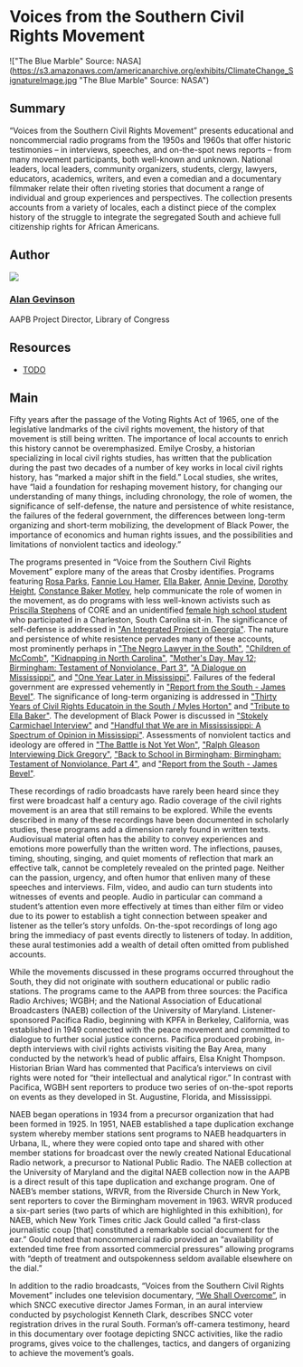 # Voices from the Southern Civil Rights Movement

!["The Blue Marble" Source: NASA](https://s3.amazonaws.com/americanarchive.org/exhibits/ClimateChange_SignatureImage.jpg "The Blue Marble" Source: NASA")

## Summary

“Voices from the Southern Civil Rights Movement” presents educational and noncommercial radio programs from the 1950s and 1960s that offer historic testimonies – in interviews, speeches, and on-the-spot news reports – from many movement participants, both well-known and unknown. National leaders, local leaders, community organizers, students, clergy, lawyers, educators, academics, writers, and even a comedian and a documentary filmmaker relate their often riveting stories that document a range of individual and group experiences and perspectives. The collection presents accounts from a variety of locales, each a distinct piece of the complex history of the struggle to integrate the segregated South and achieve full citizenship rights for African Americans.

## Author

<img class="img-circle pull-left" src="https://s3.amazonaws.com/americanarchive.org/staff/Staff_Gevinson.jpg"/>

### [Alan Gevinson](/about-the-american-archive/staff#alan-gevinson)
AAPB Project Director, Library of Congress

## Resources

- [TODO](http://TODO)

## Main

Fifty years after the passage of the Voting Rights Act of 1965, one of the legislative landmarks of the civil rights movement, the history of that movement is still being written. The importance of local accounts to enrich this history cannot be overemphasized. Emilye Crosby, a historian specializing in local civil rights studies, has written that the publication during the past two decades of a number of key works in local civil rights history, has “marked a major shift in the field.” Local studies, she writes, have “laid a foundation for reshaping movement history, for changing our understanding of many things, including chronology, the role of women, the significance of self-defense, the nature and persistence of white resistance, the failures of the federal government, the differences between long-term organizing and short-term mobilizing, the development of Black Power, the importance of economics and human rights issues, and the possibilities and limitations of nonviolent tactics and ideology.”

The programs presented in “Voice from the Southern Civil Rights Movement” explore many of the areas that Crosby identifies. Programs featuring [Rosa Parks](/catalog/cpb-aacip_28-kw57d2qp45), [Fannie Lou Hamer](/catalog/cpb-aacip_28-bg2h70895r), [Ella Baker](/catalog/cpb-aacip_28-125q814w5v), [Annie Devine](/catalog/cpb-aacip_15-9cj87k60), [Dorothy Height](/catalog/cpb-aacip_500-ff3m1j0m), [Constance Baker Motley](/catalog/cpb-aacip_500-z60c1503), help communicate the role of women in the movement, as do programs with less well-known activists such as [Priscilla Stephens](/catalog/cpb-aacip_28-br8mc8rr6z) of CORE and an unidentified [female high school student](/catalog/cpb-aacip_500-5q4rp59q) who participated in a Charleston, South Carolina sit-in. The significance of self-defense is addressed in ["An Integrated Project in Georgia"](/catalog/cpb-aacip_28-mk6542jr2r). The nature and persistence of white resistence pervades many of these accounts, most prominently perhaps in ["The Negro Lawyer in the South"](/catalog/cpb-aacip_28-4t6f18sn70), ["Children of McComb"](/catalog/cpb-aacip_28-sj19k46b34), ["Kidnapping in North Carolina"](/catalog/cpb-aacip_28-h707w67k6x), ["Mother's Day, May 12; Birmingham: Testament of Nonviolance, Part 3"](/catalog/cpb-aacip_500-ff3m1j0m), ["A Dialogue on Mississippi"](/catalog/cpb-aacip_15-945qgb91), and ["One Year Later in Mississippi"](/catalog/cpb-aacip/15-88qc028z). Failures of the federal government are expressed vehemently in ["Report from the South - James Bevel"](/catalog/cpb-aacip_28-j09w08ws94). The significance of long-term organizing is addressed in ["Thirty Years of Civil Rights Educatoin in the South / Myles Horton"](/catalog/cpb-aacip_28-xp6tx35q0h) and ["Tribute to Ella Baker"](/catalog/cpb-aacip_28-125q814w5v). The development of Black Power is discussed in ["Stokely Carmichael Interview"](/catalog/cpb-aacip_28-zw18k75h85) and ["Handful that We are in Missississippi: A Spectrum of Opinion in Mississippi"](/catalog/cpb-aacip_15-9cj87k60). Assessments of nonviolent tactics and ideology are offered in ["The Battle is Not Yet Won"](/catalog/cpb-aacip_28-2z12n4zs1w), ["Ralph Gleason Interviewing Dick Gregory"](/catalog/cpb-aacip_28-k649p2wm6m), ["Back to School in Birmingham; Birmingham: Testament of Nonviolance, Part 4"](/catalog/cpb-aacip_500-jq0svz1h), and ["Report from the South - James Bevel"](/catalog/cpb-aacip_28-j09w08ws94).

These recordings of radio broadcasts have rarely been heard since they first were broadcast half a century ago. Radio coverage of the civil rights movement is an area that still remains to be explored. While the events described in many of these recordings have been documented in scholarly studies, these programs add a dimension rarely found in written texts. Audiovisual material often has the ability to convey experiences and emotions more powerfully than the written word. The inflections, pauses, timing, shouting, singing, and quiet moments of reflection that mark an effective talk, cannot be completely revealed on the printed page. Neither can the passion, urgency, and often humor that enliven many of these speeches and interviews. Film, video, and audio can turn students into witnesses of events and people. Audio in particular can command a student’s attention even more effectively at times than either film or video due to its power to establish a tight connection between speaker and listener as the teller’s story unfolds. On-the-spot recordings of long ago bring the immediacy of past events directly to listeners of today. In addition, these aural testimonies add a wealth of detail often omitted from published accounts.

While the movements discussed in these programs occurred throughout the South, they did not originate with southern educational or public radio stations. The programs came to the AAPB from three sources: the Pacifica Radio Archives; WGBH; and the National Association of Educational Broadcasters (NAEB) collection of the University of Maryland. Listener-sponsored Pacifica Radio, beginning with KPFA in Berkeley, California, was established in 1949 connected with the peace movement and committed to dialogue to further social justice concerns. Pacifica produced probing, in-depth interviews with civil rights activists visiting the Bay Area, many conducted by the network’s head of public affairs, Elsa Knight Thompson. Historian Brian Ward has commented that Pacifica’s interviews on civil rights were noted for “their intellectual and analytical rigor.” In contrast with Pacifica, WGBH sent reporters to produce two series of on-the-spot reports on events as they developed in St. Augustine, Florida, and Mississippi.

NAEB began operations in 1934 from a precursor organization that had been formed in 1925. In 1951, NAEB established a tape duplication exchange system whereby member stations sent programs to NAEB headquarters in Urbana, IL, where they were copied onto tape and shared with other member stations for broadcast over the newly created National Educational Radio network, a precursor to National Public Radio. The NAEB collection at the University of Maryland and the digital NAEB collection now in the AAPB is a direct result of this tape duplication and exchange program. One of NAEB’s member stations, WRVR, from the Riverside Church in New York, sent reporters to cover the Birmingham movement in 1963. WRVR produced a six-part series (two parts of which are highlighted in this exhibition), for NAEB, which New York Times critic Jack Gould called “a first-class journalistic coup [that] constituted a remarkable social document for the ear.” Gould noted that noncommercial radio provided an “availability of extended time free from assorted commercial pressures” allowing programs with “depth of treatment and outspokenness seldom available elsewhere on the dial.”

In addition to the radio broadcasts, “Voices from the Southern Civil Rights Movement” includes one television documentary, [“We Shall Overcome”](/catalog/cpb-aacip_15-9862bb5r), in which SNCC executive director James Forman, in an aural interview conducted by psychologist Kenneth Clark, describes SNCC voter registration drives in the rural South. Forman’s off-camera testimony, heard in this documentary over footage depicting SNCC activities, like the radio programs, gives voice to the challenges, tactics, and dangers of organizing to achieve the movement’s goals.

